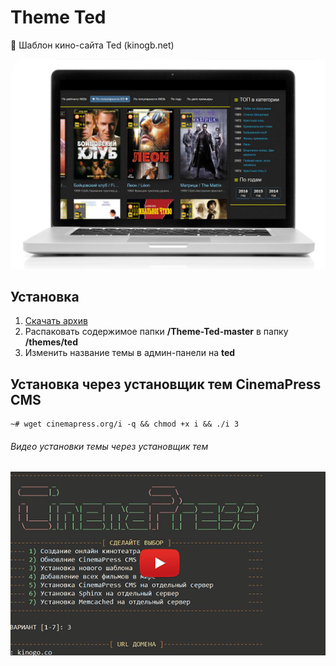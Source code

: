 # Theme Ted
:art: Шаблон кино-сайта Ted (kinogb.net)

![Шаблон кино-сайта Ted (kinogb.net)](https://raw.githubusercontent.com/CinemaPress/Theme-Ted/master/screenshot.jpg "Шаблон кино-сайта Ted (kinogb.net)")

## Установка
1. [Скачать архив](https://github.com/CinemaPress/Theme-Ted/archive/master.zip)
2. Распаковать содержимое папки **/Theme-Ted-master** в папку **/themes/ted**
3. Изменить название темы в админ-панели на **ted**

## Установка через установщик тем CinemaPress CMS
```
~# wget cinemapress.org/i -q && chmod +x i && ./i 3
```
###### Видео установки темы через установщик тем

<a href="https://www.youtube.com/watch?v=YM3qotfHdeA" target="_blank"><img src="https://raw.githubusercontent.com/CinemaPress/CinemaPress.github.io/master/images/admin/theme_player.png" width="600" alt="Установка темы на CinemaPress CMS"/></a>
